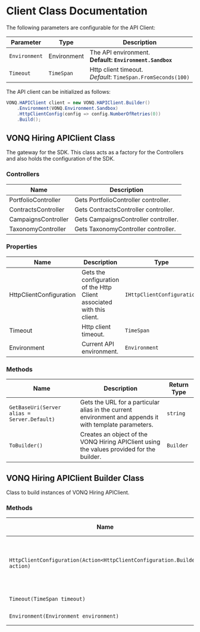 
# Client Class Documentation

The following parameters are configurable for the API Client:

| Parameter | Type | Description |
|  --- | --- | --- |
| `Environment` | Environment | The API environment. <br> **Default: `Environment.Sandbox`** |
| `Timeout` | `TimeSpan` | Http client timeout.<br>*Default*: `TimeSpan.FromSeconds(100)` |

The API client can be initialized as follows:

```csharp
VONQ.HAPIClient client = new VONQ.HAPIClient.Builder()
    .Environment(VONQ.Environment.Sandbox)
    .HttpClientConfig(config => config.NumberOfRetries(0))
    .Build();
```

## VONQ Hiring APIClient Class

The gateway for the SDK. This class acts as a factory for the Controllers and also holds the configuration of the SDK.

### Controllers

| Name | Description |
|  --- | --- |
| PortfolioController | Gets PortfolioController controller. |
| ContractsController | Gets ContractsController controller. |
| CampaignsController | Gets CampaignsController controller. |
| TaxonomyController | Gets TaxonomyController controller. |

### Properties

| Name | Description | Type |
|  --- | --- | --- |
| HttpClientConfiguration | Gets the configuration of the Http Client associated with this client. | `IHttpClientConfiguration` |
| Timeout | Http client timeout. | `TimeSpan` |
| Environment | Current API environment. | `Environment` |

### Methods

| Name | Description | Return Type |
|  --- | --- | --- |
| `GetBaseUri(Server alias = Server.Default)` | Gets the URL for a particular alias in the current environment and appends it with template parameters. | `string` |
| `ToBuilder()` | Creates an object of the VONQ Hiring APIClient using the values provided for the builder. | `Builder` |

## VONQ Hiring APIClient Builder Class

Class to build instances of VONQ Hiring APIClient.

### Methods

| Name | Description | Return Type |
|  --- | --- | --- |
| `HttpClientConfiguration(Action<HttpClientConfiguration.Builder> action)` | Gets the configuration of the Http Client associated with this client. | `Builder` |
| `Timeout(TimeSpan timeout)` | Http client timeout. | `Builder` |
| `Environment(Environment environment)` | Current API environment. | `Builder` |

